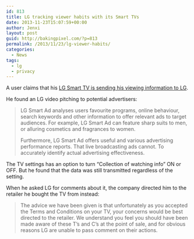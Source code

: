 ```yaml
---
id: 813
title: LG tracking viewer habits with its Smart TVs
date: 2013-11-23T15:07:59+00:00
author: Jenxi
layout: post
guid: http://bakingpixel.com/?p=813
permalink: /2013/11/23/lg-viewer-habits/
categories:
  - News
tags:
  - lg
  - privacy
---
```

A user claims that his [LG Smart TV is sending his viewing information to LG](http://doctorbeet.blogspot.co.uk/2013/11/lg-smart-tvs-logging-usb-filenames-and.html).

He found an LG video pitching to potential advertisers:

> LG Smart Ad analyses users favourite programs, online behaviour, search keywords and other information to offer relevant ads to target audiences. For example, LG Smart Ad can feature sharp suits to men, or alluring cosmetics and fragrances to women.
> 
> Furthermore, LG Smart Ad offers useful and various advertising performance reports. That live broadcasting ads cannot. To accurately identify actual advertising effectiveness. 

The TV settings has an option to turn “Collection of watching info” ON or OFF. But he found that the data was still transmitted regardless of the setting.

When he asked LG for comments about it, the company directed him to the retailer he bought the TV from instead:

> The advice we have been given is that unfortunately as you accepted the Terms and Conditions on your TV, your concerns would be best directed to the retailer. We understand you feel you should have been made aware of these T&#8217;s and C&#8217;s at the point of sale, and for obvious reasons LG are unable to pass comment on their actions.